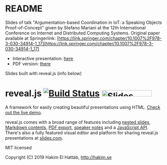# README

Slides of talk "Argumentation-based Coordination in IoT: a Speaking Objects Proof-of-Concept" given by Stefano Mariani at the 
12th International Conference on Internet and Distributed Computing Systems.
Original paper available at Springerlink: [https://link.springer.com/chapter/10.1007%2F978-3-030-34914-1_17](https://link.springer.com/chapter/10.1007%2F978-3-030-34914-1_17)

 * Interactive presentation: [here](https://smarianimore.github.io/idcs2019/)
 * PDF version: [there](https://smarianimore.github.io/idcs2019/?print-pdf)

Slides built with reveal.js (info below)

# reveal.js [![Build Status](https://travis-ci.org/hakimel/reveal.js.svg?branch=master)](https://travis-ci.org/hakimel/reveal.js) <a href="https://slides.com?ref=github"><img src="https://s3.amazonaws.com/static.slid.es/images/slides-github-banner-320x40.png?1" alt="Slides" width="160" height="20"></a>

A framework for easily creating beautiful presentations using HTML. [Check out the live demo](http://revealjs.com/).

reveal.js comes with a broad range of features including [nested slides](https://github.com/hakimel/reveal.js#markup), [Markdown contents](https://github.com/hakimel/reveal.js#markdown), [PDF export](https://github.com/hakimel/reveal.js#pdf-export), [speaker notes](https://github.com/hakimel/reveal.js#speaker-notes) and a [JavaScript API](https://github.com/hakimel/reveal.js#api). There's also a fully featured visual editor and platform for sharing reveal.js presentations at [slides.com](https://slides.com?ref=github).

MIT licensed

Copyright (C) 2019 Hakim El Hattab, http://hakim.se
